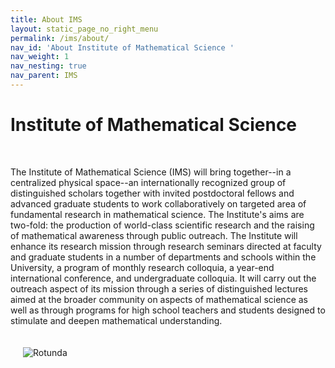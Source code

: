 ```yaml
---
title: About IMS
layout: static_page_no_right_menu
permalink: /ims/about/
nav_id: 'About Institute of Mathematical Science '
nav_weight: 1
nav_nesting: true
nav_parent: IMS
---
```



# Institute of Mathematical Science

<br>

The Institute of Mathematical Science (IMS) will bring together--in a centralized physical space--an internationally recognized group of distinguished scholars together with invited postdoctoral fellows and advanced graduate students to work collaboratively on targeted area of fundamental research in mathematical science. The Institute's aims are two-fold: the production of world-class scientific research and the raising of mathematical awareness through public outreach. The Institute will enhance its research mission through research seminars directed at faculty and graduate students in a number of departments and schools within the University, a program of monthly research colloquia, a year-end international conference, and undergraduate colloquia. It will carry out the outreach aspect of its mission through a series of distinguished lectures aimed at the broader community on aspects of mathematical science as well as through programs for high school teachers and students designed to stimulate and deepen mathematical understanding.

<img src="{{site.url}}/img/Routunda.jpg" class="clear-right" style="max-width:45%; padding:20px" alt="Rotunda">
